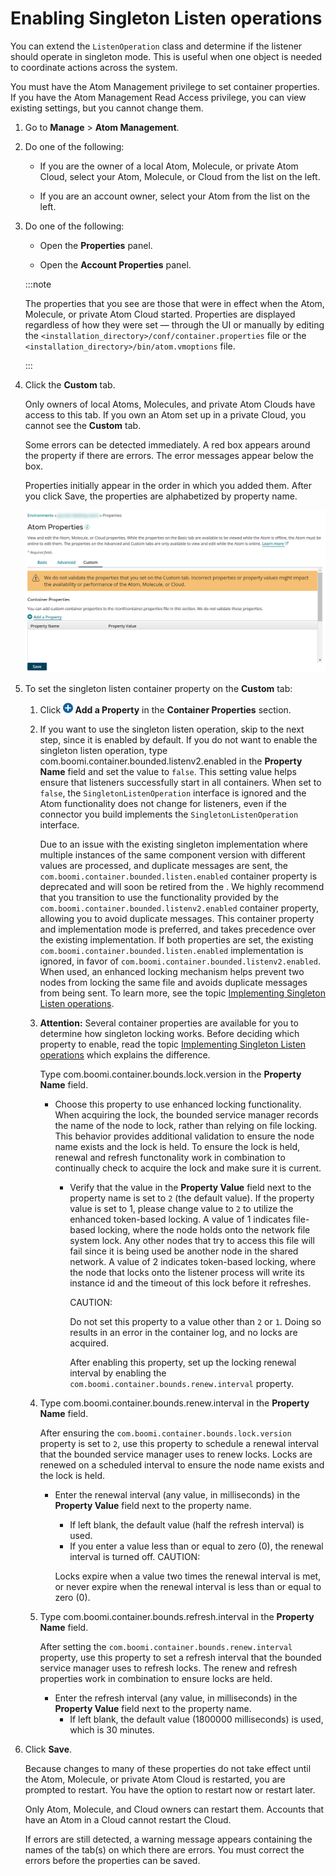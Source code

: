 # Enabling Singleton Listen operations 

<head>
  <meta name="guidename" content="Integration"/>
  <meta name="context" content="GUID-d3cd3681-282f-4b05-ad11-aec72d861216"/>
</head>


You can extend the `ListenOperation` class and determine if the listener should operate in singleton mode. This is useful when one object is needed to coordinate actions across the system.

You must have the Atom Management privilege to set container properties. If you have the Atom Management Read Access privilege, you can view existing settings, but you cannot change them.

1.  Go to **Manage** \> **Atom Management**.

2.  Do one of the following:

    -   If you are the owner of a local Atom, Molecule, or private Atom Cloud, select your Atom, Molecule, or Cloud from the list on the left.

    -   If you are an account owner, select your Atom from the list on the left.

3.  Do one of the following:

    -   Open the **Properties** panel.

    -   Open the **Account Properties** panel.

    
    :::note

    The properties that you see are those that were in effect when the Atom, Molecule, or private Atom Cloud started. Properties are displayed regardless of how they were set — through the UI or manually by editing the `<installation_directory>/conf/container.properties` file or the `<installation_directory>/bin/atom.vmoptions` file.

    :::

4.  Click the **Custom** tab.

    Only owners of local Atoms, Molecules, and private Atom Clouds have access to this tab. If you own an Atom set up in a private Cloud, you cannot see the **Custom** tab.

    Some errors can be detected immediately. A red box appears around the property if there are errors. The error messages appear below the box.

    Properties initially appear in the order in which you added them. After you click Save, the properties are alphabetized by property name.

    ![](../Images/manage-ps-properties-custom-tab_c99ba52d-98d6-4314-b8bf-090a1b801855.jpg)

5.  To set the singleton listen container property on the **Custom** tab:

    1.  Click **![](../Images/main-ic-plus-sign-white-in-blue-circle-16_98f7af60-dd5f-4037-90cd-05cc9dfc5502.jpg) Add a Property** in the **Container Properties** section.

    2.  If you want to use the singleton listen operation, skip to the next step, since it is enabled by default. If you do not want to enable the singleton listen operation, type com.boomi.container.bounded.listenv2.enabled in the **Property Name** field and set the value to `false`. This setting value helps ensure that listeners successfully start in all containers. When set to `false`, the `SingletonListenOperation` interface is ignored and the Atom functionality does not change for listeners, even if the connector you build implements the `SingletonListenOperation` interface.

        Due to an issue with the existing singleton implementation where multiple instances of the same component version with different values are processed, and duplicate messages are sent, the `com.boomi.container.bounded.listen.enabled` container property is deprecated and will soon be retired from the . We highly recommend that you transition to use the functionality provided by the `com.boomi.container.bounded.listenv2.enabled` container property, allowing you to avoid duplicate messages. This container property and implementation mode is preferred, and takes precedence over the existing implementation. If both properties are set, the existing `com.boomi.container.bounded.listen.enabled` implementation is ignored, in favor of `com.boomi.container.bounded.listenv2.enabled`. When used, an enhanced locking mechanism helps prevent two nodes from locking the same file and avoids duplicate messages from being sent. To learn more, see the topic [Implementing Singleton Listen operations](https://developer.boomi.com/docs/Connectors/DevelopConnectors/Singleton_listen_operations).

    3.  **Attention:** Several container properties are available for you to determine how singleton locking works. Before deciding which property to enable, read the topic [Implementing Singleton Listen operations](https://developer.boomi.com/docs/Connectors/DevelopConnectors/Singleton_listen_operations) which explains the difference.

        Type com.boomi.container.bounds.lock.version in the **Property Name** field.

        -   Choose this property to use enhanced locking functionality. When acquiring the lock, the bounded service manager records the name of the node to lock, rather than relying on file locking. This behavior provides additional validation to ensure the node name exists and the lock is held. To ensure the lock is held, renewal and refresh functonality work in combination to continually check to acquire the lock and make sure it is current.

            -   Verify that the value in the **Property Value** field next to the property name is set to `2` \(the default value\). If the property value is set to 1, please change value to `2` to utilize the enhanced token-based locking. A value of 1 indicates file-based locking, where the node holds onto the network file system lock. Any other nodes that try to access this file will fail since it is being used be another node in the shared network. A value of 2 indicates token-based locking, where the node that locks onto the listener process will write its instance id and the timeout of this lock before it refreshes.

                CAUTION:

                Do not set this property to a value other than `2` or `1`. Doing so results in an error in the container log, and no locks are acquired.

                After enabling this property, set up the locking renewal interval by enabling the `com.boomi.container.bounds.renew.interval` property.

    4.  Type com.boomi.container.bounds.renew.interval in the **Property Name** field.

        After ensuring the `com.boomi.container.bounds.lock.version` property is set to `2`, use this property to schedule a renewal interval that the bounded service manager uses to renew locks. Locks are renewed on a scheduled interval to ensure the node name exists and the lock is held.

        -   Enter the renewal interval \(any value, in milliseconds\) in the **Property Value** field next to the property name.

            -   If left blank, the default value \(half the refresh interval\) is used.
            -   If you enter a value less than or equal to zero \(0\), the renewal interval is turned off.
            CAUTION:

            Locks expire when a value two times the renewal interval is met, or never expire when the renewal interval is less than or equal to zero \(0\).

    5.  Type com.boomi.container.bounds.refresh.interval in the **Property Name** field.

        After setting the `com.boomi.container.bounds.renew.interval` property, use this property to set a refresh interval that the bounded service manager uses to refresh locks. The renew and refresh properties work in combination to ensure locks are held.

        -   Enter the refresh interval \(any value, in milliseconds\) in the **Property Value** field next to the property name.
            -   If left blank, the default value \(1800000 milliseconds\) is used, which is 30 minutes.
6.  Click **Save**.

    Because changes to many of these properties do not take effect until the Atom, Molecule, or private Atom Cloud is restarted, you are prompted to restart. You have the option to restart now or restart later.

    Only Atom, Molecule, and Cloud owners can restart them. Accounts that have an Atom in a Cloud cannot restart the Cloud.

    If errors are still detected, a warning message appears containing the names of the tab\(s\) on which there are errors. You must correct the errors before the properties can be saved.